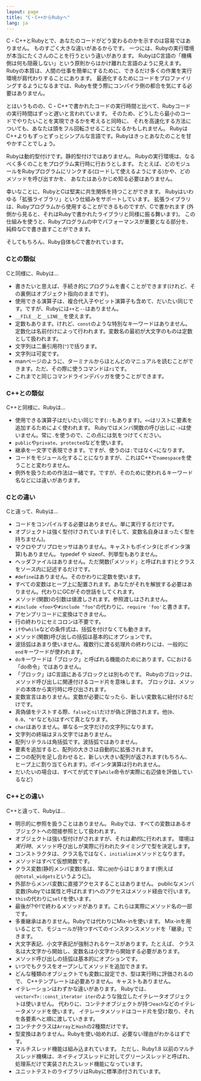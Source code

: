 ```yaml
---
layout: page
title: "C・C++からRubyへ"
lang: ja
---
```


C・C++とRubyとで、あなたのコードがどう変わるのかを示すのは容易ではありません。
ものすごく大きな違いがあるからです。
一つには、Rubyの実行環境が本当にたくさんのことを行うという違いがあります。
RubyはC言語の「機構側は何も隠蔽しない」という原則からはかけ離れた言語のように見えます。
Rubyの本質は、人間の仕事を簡単にするために、できるだけ多くの作業を実行環境が肩代わりすることにあります。
最適化するためにコードをプロファイリングするようになるまでは、Rubyを使う際にコンパイラ側の都合を気にする必要はありません。

とはいうものの、C・C++で書かれたコードの実行時間と比べて、Rubyコードの実行時間はずっと遅いと言われています。
そのため、どうしたら最小のコードでやりたいことを実現できるかを考えると同時に、
それを高速化する方法についても、あなたは頭をフル回転させることになるかもしれません。
RubyはC++よりもずっとずっとシンプルな言語です。Rubyはきっとあなたのことを甘やかすことでしょう。

Rubyは動的型付けです。静的型付けではありません。
Rubyの実行環境は、なるべく多くのことをプログラム実行時に行おうとします。
たとえば、どのモジュールをRubyプログラムにリンクする(ロードして使えるようにする)かや、どのメソッドを呼び出すかを、
あなたはあらかじめ知る必要はありません。

幸いなことに、RubyとCは堅実に共生関係を持つことができます。
Rubyはいわゆる「拡張ライブラリ」という仕組みをサポートしています。
拡張ライブラリは、Rubyプログラムから使用することができるものですが、Cで書かれます
(外側から見ると、それはRubyで書かれたライブラリと同様に振る舞います)。
この仕組みを使うと、Rubyプログラムの中でパフォーマンスが重要となる部分を、純粋なCで書き直すことができます。

そしてもちろん、Ruby自体もCで書かれています。

### Cとの類似

Cと同様に、Rubyは...

* 書きたいと思えば、手続き的にプログラムを書くことができます(けれど、その裏側はオブジェクト指向のままです)。
* 使用できる演算子は、複合代入子やビット演算子も含めて、だいたい同じです。ですが、Rubyには`++`と`--`はありません。
* `__FILE__`と`__LINE__`を使えます。
* 定数もあります。けれど、`const`のような特別なキーワードはありません。
  定数化は名前付けによって行われます。変数名の最初が大文字のものは定数として扱われます。
* 文字列は二重引用符(`"`)で括ります。
* 文字列は可変です。
* manページのように、ターミナルからほとんどのマニュアルを読むことができます。ただ、その際に使うコマンドは`ri`です。
* これまでと同じコマンドラインデバッガを使うことができます。

### C++との類似

C++と同様に、Rubyは...

* 使用できる演算子はだいたい同じです(`::`もあります)。`<<`はリストに要素を追加するためによく使われます。
  Rubyではメンバ関数の呼び出しに`->`は使いません。常に`.`を使うので、この点には気をつけてください。
* `public`や`private`、`protected`などを使います。
* 継承を一文字で表現できます。ですが、使うのは`:`ではなく`<`になります。
* コードをモジュール化することになりますが、これはC++で`namespace`を使うことと変わりません。
* 例外を扱うための作法は一緒です。ですが、そのために使われるキーワード名などには違いがあります。

### Cとの違い

Cと違って、Rubyは...

* コードをコンパイルする必要はありません。単に実行するだけです。
* オブジェクトは強く型付けされています(そして、変数名自身はまったく型を持ちません)。
* マクロやプリプロセッサはありません。キャストもポインタ(とポインタ演算)もありません。
  typedef や sizeof、列挙型もありません。
* ヘッダファイルはありません。ただ関数(「メソッド」と呼ばれます)とクラスをソース内に記述するだけです。
* `#define`はありません。そのかわりに定数を使います。
* すべての変数はヒープ上に配置されます。あなたがそれを解放する必要はありません。代わりにGCがその世話をしてくれます。
* メソッド(関数)の引数は値渡しされます。参照渡しはされません。
* `#include <foo>`や`#include "foo"`の代わりに、`require 'foo'`と書きます。
* アセンブリコードに変換はできません。
* 行の終わりにセミコロンは不要です。
* `if`や`while`などの条件式は、括弧を付けなくても動きます。
* メソッド(関数)呼び出しの括弧は基本的にオプションです。
* 波括弧はあまり使いません。複数行に渡る処理片の終わりには、一般的に`end`キーワードが使われます。
* `do`キーワードは「ブロック」と呼ばれる機能のためにあります。Cにおける「do命令」ではありません。
* 「ブロック」はC言語にあるブロックとは別ものです。
  Rubyのブロックは、メソッド呼び出しに関連付けるコード片を意味します。
  ブロックは、メソッドの本体から実行時に呼び出されます。
* 変数宣言はありません。変数が必要になったら、新しい変数名に紐付けるだけです。
* 真偽値をテストする際、`false`と`nil`だけが偽と評価されます。他(`0`、`0.0`、`"0"`なども)はすべて真となります。
* `char`はありません。単なる一文字だけの文字列になります。
* 文字列の終端はヌル文字ではありません。
* 配列リテラルは角括弧です。波括弧ではありません。
* 要素を追加すると、配列の大きさは自動的に拡張されます。
* 二つの配列を足し合わせると、新しい大きい配列が返されます(もちろん、ヒープ上に割り当てられます)。ポインタ演算は行われません。
* だいたいの場合は、すべてが式です(`while`命令が実際に右辺値を評価しているなど)

### C++との違い

C++と違って、Rubyは...

* 明示的に参照を扱うことはありません。
  Rubyでは、すべての変数はあるオブジェクトへの間接参照として扱われます。
* オブジェクトは強い型付けがされますが、それは*動的*に行われます。
  環境は*実行時*、メソッド呼び出しが実際に行われたタイミングで型を決定します。
* コンストラクタは、クラス名ではなく、`initialize`メソッドとなります。
* メソッドはすべて仮想関数です。
* クラス変数(静的メンバ変数)名は、常に`@@`からはじまります(例えば`@@total_widgets`というように)。
* 外部からメンバ変数に直接アクセスすることはありません。
  publicなメンバ変数(Rubyでは属性と呼ばれます)へのアクセスはメソッド経由で行います。
* `this`の代わりに`self`を使います。
* 最後が?や!で終わるメソッドがあります。これらは実際にメソッド名の一部です。
* 多重継承はありません。Rubyでは代わりにMix-inを使います。
  Mix-inを用いることで、モジュールが持つすべてのインスタンスメソッドを「継承」できます。
* 大文字表記、小文字表記が強制されるケースがあります。たとえば、
  クラス名は大文字から開始し、変数名は小文字から開始する必要があります。
* メソッド呼び出しの括弧は基本的にオプションです。
* いつでもクラスをオープンしてメソッドを追加できます。
* どんな種類のオブジェクトでも変数に設定でき、型は実行時に評価されるので、
  C++テンプレートは必要ありません。キャストもありません。
* イテレーションはわずかな違いがあります。
  Rubyでは、`vector<T>::const_iterator iter`のような独立したイテレータオブジェクトは使いません。
  代わりに、コンテナオブジェクトが持つ`each`などのイテレータメソッドを使います。
  イテレータメソッドはコード片を受け取り、それを各要素へと順に渡していきます。
* コンテナクラスは`Array`と`Hash`の2種類だけです。
* 型変換はありません。Rubyを使い始めれば、必要ない理由がわかるはずです。
* マルチスレッド機能は組み込まれています。
  ただし、Ruby1.8 以前のマルチスレッド機構は、ネイティブスレッドに対してグリーンスレッドと呼ばれ、
  処理系だけで実装されたスレッド機能になっています。
* ユニットテストのライブラリはRubyに標準添付されています。
